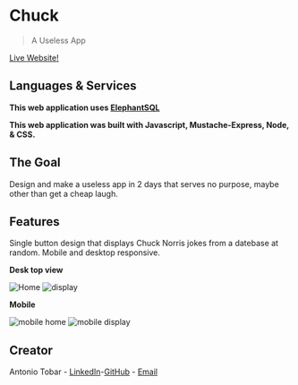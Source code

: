 # Chuck

> A Useless App

[Live Website!](https://immense-escarpment-98784.herokuapp.com)

## Languages & Services

__This web application uses [ElephantSQL](https://www.elephantsql.com/)__

__This web application was built with Javascript, Mustache-Express, Node, & CSS.__


## The Goal

Design and make a useless app in 2 days that serves no purpose, maybe other than get a cheap laugh.

## Features

Single button design that displays Chuck Norris jokes from a datebase at random. Mobile and desktop responsive.

__Desk top view__

![Home](homeDesktop.png)
![display](displayDesktop.png)

__Mobile__

![mobile home](homeMobile.PNG)
![mobile display](displayMobile.PNG)
## Creator

Antonio Tobar - [LinkedIn](https://www.linkedin.com/in/antonio-tobar-dev/)-[GitHub](https://github.com/TonyTcode) - [Email](antonio.tobar.dev@gmail.com)
